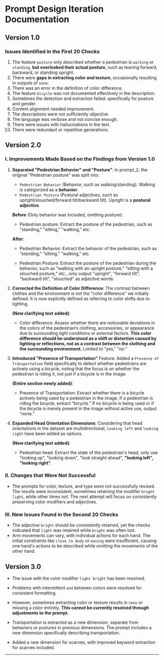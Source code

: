 # Prompt Design Iteration Documentation

## Version 1.0

### Issues Identified in the First 20 Checks

1. The feature `posture` only described whether a pedestrian is `walking` or `standing`, **but overlooked their actual posture**, such as leaning forward, backward, or standing upright.
2. There were **gaps in extracting color and texture**, occasionally resulting in outputs of `none`.
3. There was an error in the definition of color difference.
4. The feature `bicycle` was not documented effectively in the description.
5. Sometimes the detection and extraction failed: specifically for posture and gender.
6. Content alignment needed improvement.
7. The descriptions were not sufficiently objective.
8. The language was verbose and not concise enough.
9. There were issues with hallucinations in the text.
10. There were redundant or repetitive generations.


## Version 2.0

### I. Improvements Made Based on the Findings from Version 1.0

1. **Separated "Pedestrian Behavior" and "Posture"**:
   In prompt_2, the original "Pedestrian posture" was split into:

   - `Pedestrian Behavior` (Behavior, such as walking/standing). Walking is categorized as a **behavior**.
   - `Pedestrian Posture` (Postural adjectives, such as upright/slouched/forward tilt/backward tilt). Upright is a **postural adjective**.

   **Before** (Only behavior was included, omitting posture):

   - Pedestrian posture: Extract the posture of the pedestrian, such as "standing," "sitting," "walking," etc.	

   **After**:

   - Pedestrian Behavior: Extract the behavior of the pedestrian, such as “standing,” “sitting,” “walking,” etc.

   - Pedestrian Posture: Extract the posture of the pedestrian during the behavior, such as “walking with an upright posture,” “sitting with a slouched posture,” etc., only output "upright", "forward tilt", "backward tilt", "slouched" as adjective words.

2. **Corrected the Definition of Color Difference**:
   The contrast between clothes and the environment is not the "color difference" we initially defined. It is now explicitly defined as referring to color shifts due to lighting.

   **(New clarifying text added)**:

   - Color difference: Assess whether there are noticeable deviations in the colors of the pedestrian’s clothing, accessories, or appearance due to surrounding light conditions or external factors. **This color difference should be understood as a shift or distortion caused by lighting or reflections, not as a contrast between the clothing and the surrounding environment.** Limited to “yes,” “no.”

3. **Introduced "Presence of Transportation"** Feature:
   Added a `Presence of Transportation` field specifically to detect whether pedestrians are actively using a bicycle, noting that the focus is on whether the pedestrian is riding it, not just if a bicycle is in the image.

   **(Entire section newly added)**:

   - Presence of Transportation: Extract whether there is a bicycle actively being used by a pedestrian in the image. If a pedestrian is riding the bicycle, extract “bicycle.” If no bicycle is being used or if the bicycle is merely present in the image without active use, output “none.”

4. **Expanded Head Orientation Dimensions**:
   Considering that head orientations in the dataset are multidirectional, `looking left` and `looking right` have been added as options.

   **(New clarifying text added)**:

   - Pedestrian head: Extract the state of the pedestrian's head, only use "looking up", "looking down", "look straight ahead", **"looking left", "looking right"**.

### II. Changes that Were Not Successful

- The prompts for color, texture, and type were not successfully revised. The results were inconsistent, sometimes retaining the modifier `bright light`, while other times not. The next attempt will focus on consistently preserving color modifiers and adjectives.

### III. New Issues Found in the Second 20 Checks

- The adjective `bright` should be consistently retained, yet the checks indicated that `light` was retained while `bright` was often lost.
- Arm movements can vary, with individual actions for each hand. The initial constraints like `close to body` or `waving` were insufficient, causing one hand's actions to be described while omitting the movements of the other hand.


## Version 3.0

- The issue with the color modifier `light bright` has been resolved.
- Problems with intermittent `and` between colors were resolved for consistent formatting.
- However, sometimes extracting color or texture results in `none` or missing a color entirely. **This cannot be currently resolved through adjustments to the prompt**.

- Transportation is extracted as a new dimension, separate from behaviors or postures in previous dimensions. The prompt includes a new dimension specifically describing transportation.

- Added a new dimension for scarves, with improved keyword extraction for scarves included.

---

